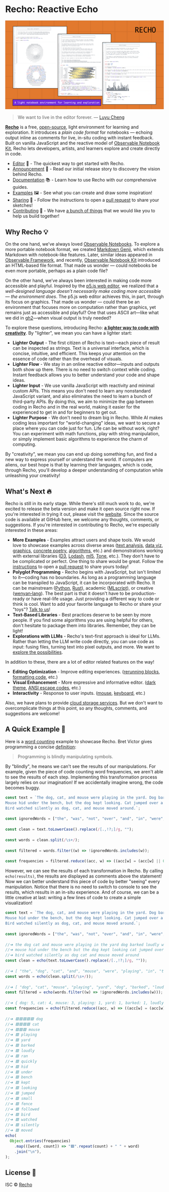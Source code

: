 # Recho: Reactive Echo

![preview](/public/news/a-ligter-way-to-code-with-creativity.webp)

> We want to live in the editor forever. — [Luyu Cheng](https://luyu.computer/)

[**Recho**](https://recho.dev/) is a free, [open-source](/LICENCE), light environment for learning and exploration. It introduces a _plain code format_ for notebooks — echoing output inline as comments for live, in-situ coding with instant feedback. Built on vanilla JavaScript and the reactive model of [Observable Notebook Kit](https://observablehq.com/notebook-kit/), Recho lets developers, artists, and learners explore and create directly in code.

- [Editor](https://recho.dev/) 📝 - The quickest way to get started with Recho.
- [Announcement](https://medium.com/@subairui/a-lighter-way-to-code-with-creativity-8c0ac739aa6f) 📢 - Read our initial release story to discovery the vision behind Recho.
- [Documentation](https://recho.dev/docs/introduction) 📚 - Learn how to use Recho with our comprehensive guides.
- [Examples](https://recho.dev/examples) 🖼️ - See what you can create and draw some inspiration!
- [Sharing](/CONTRIBUTING.md#sharing-examples) 🎨 - Follow the instructions to open a [pull request](https://github.com/recho-dev/recho/new/main/app/examples) to share your sketches!
- [Contributing](/CONTRIBUTING.md) 🙏 - We have [a bunch of things](https://github.com/recho-dev/recho/issues) that we would like you to help us build together!

## Why Recho 💡

On the one hand, we’ve always loved [Observable Notebooks](https://observablehq.com/). To explore a more portable notebook format, we created [Markdown Genji](https://genji-md.dev/), which extends Markdown with notebook-like features. Later, similar ideas appeared in [Observable Framework](https://observablehq.com/framework), and recently, [Observable Notebook Kit](https://observablehq.com/notebook-kit/) introduced an HTML-based file format. That made us wonder — could notebooks be even more portable, perhaps as a plain code file?

On the other hand, we’ve always been interested in making code more accessible and playful. Inspired by the [p5.js web editor](https://editor.p5js.org/), we realized that a _well-designed language doesn’t necessarily make coding more accessible — the environment does_. The p5.js web editor achieves this, in part, through its focus on graphics. That made us wonder — could there be an environment that focuses more on computation rather than graphics, yet remains just as accessible and playful? One that uses ASCII art—like what we did in [gh2](https://github.com/charming-art/gh2)—when visual output is truly needed?

To explore these questions, introducing Recho: **[a lighter way to code with creativity](https://medium.com/@subairui/a-lighter-way-to-code-with-creativity-8c0ac739aa6f)**. By "lighter", we mean you can have a lighter start:

- **Lighter Output** - The first citizen of Recho is text—each piece of result can be inspected as strings. Text is a universal interface, which is concise, intuitive, and efficient. This keeps your attention on the essence of code rather than the overhead of visuals.
- **Lighter Flow** - We stay in an online reactive editor—inputs and outputs both show up there. There is no need to switch context while coding. Instant feedback allows you to better understand your code and shape ideas.
- **Lighter Input** - We use vanilla JavaScript with reactivity and minimal custom APIs. This means you don't need to learn any nonstandard JavaScript variant, and also eliminates the need to learn a bunch of third-party APIs. By doing this, we aim to minimize the gap between coding in Recho and in the real world, making it easier for the experienced to get in and for beginners to get out.
- **Lighter Purpose** - We don't need to dream big in Recho. While AI makes coding less important for "world-changing" ideas, we want to secure a place where you can code just for fun. Life can be without work, right? You can experiment with math functions, play with string manipulation, or simply implement basic algorithms to experience the charm of computing.

By "creativity", we mean you can end up doing something fun, and find a new way to express yourself or understand the world. If computers are aliens, our best hope is that by learning their languages, which is code, through Recho, you'll develop a deeper understanding of computation while unleashing your creativity!

## What's Next 🔥

Recho is still in its early stage. While there's still much work to do, we're excited to release the beta version and make it open source right now. If you're interested in trying it out, please visit the [website](https://recho.dev/). Since the source code is available at GitHub here, we welcome any thoughts, comments, or suggestions. If you're interested in contributing to Recho, we're especially interested in these areas:

- **More Examples** - Examples attract users and shape tools. We would love to showcase examples across diverse areas ([text analysis](https://recho.dev/examples/word-count), [data viz](https://recho.dev/examples/phases-of-the-moon), [graphics](https://recho.dev/examples/cg-text-based-shaders), [concrete poetry](https://recho.dev/examples/fire!), [algorithms](https://recho.dev/examples/maze), etc.) and demonstrations working with external libraries ([D3](https://d3js.org/), [Lodash](https://lodash.com/), [ml5](https://ml5js.org/), [Tone](https://tonejs.github.io/), etc.). They don't have to be complicated or perfect. One thing to share would be great. Follow the [instructions](/CONTRIBUTING.md#sharing-examples) to open a [pull request](https://github.com/recho-dev/recho/new/main/app/examples) to share yours today!
- **Polyglot Programming** - Recho begins with JavaScript, but isn't limited to it—coding has no boundaries. As long as a programming language can be transpiled to JavaScript, it can be incorporated with Recho. It can be mainstream ([Python](https://www.python.org/), [Rust](https://www.rust-lang.org/)), academic ([MLscript](https://github.com/hkust-taco/mlscript)), or creative ([wenyan‑lang](https://wy-lang.org/)). The best part is that it doesn't have to be production-ready or have real-life usage. Just providing a different way to code or think is cool. Want to add your favorite language to Recho or share your "toys"? [Talk to us](https://github.com/recho-dev/recho/issues/109)!
- **Text-Based Libraries** - Best practices deserve to be seen by more people. If you find some algorithms you are using helpful for others, don't hesitate to package them into libraries. Remember, they can be light!
- **Explorations with LLMs** - Recho's text-first approach is ideal for LLMs. Rather than letting the LLM write code directly, you can use code as input: fusing files, turning text into pixel outputs, and more. We want to [explore the possibilities](https://github.com/recho-dev/recho/issues/110).

In addition to these, there are a lot of editor related features on the way!

- **Editing Optimization** - Improve editing experiences. ([rerunning blocks](https://github.com/recho-dev/recho/issues/42), [formatting code](https://github.com/recho-dev/recho/issues/108), etc.)
- **Visual Enhancement** - More expressive and informative editor. ([dark theme](https://github.com/recho-dev/recho/issues/104), [ANSI escape codes](https://github.com/recho-dev/recho/issues/45), etc.)
- **Interactivity** - Response to user inputs. ([mouse](https://github.com/recho-dev/recho/issues/34), [keyboard](https://github.com/recho-dev/recho/issues/105), etc.)

Also, we have plans to provide [cloud storage services](https://github.com/recho-dev/recho/issues/107). But we don't want to overcomplicate things at this point, so any thoughts, comments, and suggestions are welcome!

## A Quick Example 🚀

Here is a [word counting](https://recho.dev/examples/word-count) example to showcase Recho. Bret Victor gives programming a concise [definition](https://www.youtube.com/watch?v=ef2jpjTEB5U&t=501s):

> Programming is blindly manipulating symbols.

By "blindly", he means we can't see the results of our manipulations. For example, given the piece of code counting word frequencies, we aren't able to see the results of each step. Implementing this transformation process largely relies on our imagination! If we accidentally imagine wrong, the code becomes buggy.

```js
const text = `The dog, cat, and mouse were playing in the yard. Dog barked loudly, while cat ran quickly. 
Mouse hid under the bench, but the dog kept looking. Cat jumped over a small fence; dog followed. 
Bird watched silently as dog, cat, and mouse moved around.`;

const ignoredWords = ["the", "was", "not", "over", "and", "in", "were", "a", "while", "but", "as", "around"];

const clean = text.toLowerCase().replace(/[.,!?;]/g, "");

const words = clean.split(/\s+/);

const filtered = words.filter((w) => !ignoredWords.includes(w));

const frequencies = filtered.reduce((acc, w) => ((acc[w] = (acc[w] || 0) + 1), acc), {});
```

However, we can see the results of each transformation in Recho. By calling `echo(results)`, the results are displayed as comments above the statement! Now we can better understand this piece of code by better "seeing" every manipulation. Notice that there is no need to switch to console to see the results, which results in an in-situ experience. And of course, we can be a little creative at last: writing a few lines of code to create a simple visualization!

```js
const text = `The dog, cat, and mouse were playing in the yard. Dog barked loudly, while cat ran quickly. 
Mouse hid under the bench, but the dog kept looking. Cat jumped over a small fence; dog followed. 
Bird watched silently as dog, cat, and mouse moved around.`;

const ignoredWords = ["the", "was", "not", "over", "and", "in", "were", "a", "while", "but", "as", "around"];

//➜ the dog cat and mouse were playing in the yard dog barked loudly while cat ran quickly
//➜ mouse hid under the bench but the dog kept looking cat jumped over a small fence dog followed
//➜ bird watched silently as dog cat and mouse moved around
const clean = echo(text.toLowerCase().replace(/[.,!?;]/g, ""));

//➜ [ "the", "dog", "cat", "and", "mouse", "were", "playing", "in", "the", "yard", "dog", "barked", "loudly", "while", "cat", "ran", "quickly", "mouse", "hid", "under", "the", "bench", "but", "the", "dog"…
const words = echo(clean.split(/\s+/));

//➜ [ "dog", "cat", "mouse", "playing", "yard", "dog", "barked", "loudly", "cat", "ran", "quickly", "mouse", "hid", "under", "bench", "dog", "kept", "looking", "cat", "jumped", "small", "fence", "dog", "f…
const filtered = echo(words.filter((w) => !ignoredWords.includes(w)));

//➜ { dog: 5, cat: 4, mouse: 3, playing: 1, yard: 1, barked: 1, loudly: 1, ran: 1, quickly: 1, hid: 1, under: 1, bench: 1, kept: 1, looking: 1, jumped: 1, small: 1, fence: 1, followed: 1, bird: 1, watched…
const frequencies = echo(filtered.reduce((acc, w) => ((acc[w] = (acc[w] || 0) + 1), acc), {}));

//➜ 🟩🟩🟩🟩🟩 dog
//➜ 🟩🟩🟩🟩 cat
//➜ 🟩🟩🟩 mouse
//➜ 🟩 playing
//➜ 🟩 yard
//➜ 🟩 barked
//➜ 🟩 loudly
//➜ 🟩 ran
//➜ 🟩 quickly
//➜ 🟩 hid
//➜ 🟩 under
//➜ 🟩 bench
//➜ 🟩 kept
//➜ 🟩 looking
//➜ 🟩 jumped
//➜ 🟩 small
//➜ 🟩 fence
//➜ 🟩 followed
//➜ 🟩 bird
//➜ 🟩 watched
//➜ 🟩 silently
//➜ 🟩 moved
echo(
  Object.entries(frequencies)
    .map(([word, count]) => "🟩".repeat(count) + " " + word)
    .join("\n"),
);
```

## License 📄

ISC © [Recho](https://github.com/recho-dev)
